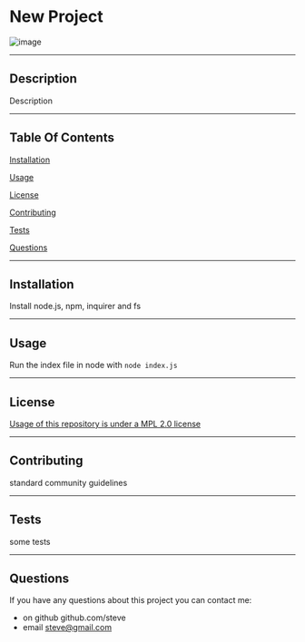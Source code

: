 # New Project
  ![image](https://img.shields.io/badge/license-MPL_2.0-blue.svg)

  ---

  ## Description

  Description 

  ---

  ## Table Of Contents


  [Installation](#installation)

  [Usage](#usage)

  [License](#license)

  [Contributing](#contributing)

  [Tests](#tests)

  [Questions](#questions)

  ---

  ## Installation

  Install node.js, npm, inquirer and fs

  ---

  ## Usage

  Run the index file in node with ``` node index.js ```

  ---

  ## License

  [Usage of this repository is under a MPL 2.0 license](https://choosealicense.com/licenses/mpl-2.0/)
  
  ---

  ## Contributing

  standard community guidelines

  ---

  ## Tests

  some tests

  ---

  ## Questions

  If you have any questions about this project you can contact me:
  - on github github.com/steve
  - email steve@gmail.com


  